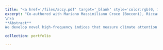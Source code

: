 ```yaml
---
title: "<a href='/files/accy.pdf' target='_blank' style='color:rgb(0, 140, 191);'>International Climate News</a> (<em>R&amp;R at Review of Financial Studies</em>)"
excerpt: "Co-authored with Mariano Massimiliano Croce (Bocconi), Riccardo Colacito (UNC), and Maria Jose  Arteaga-Garavito (Bocconi). [SSRN link here](https://papers.ssrn.com/sol3/papers.cfm?abstract_id=4713016)
\n\n
**Abstract**  
We develop novel high-frequency indices that measure climate attention across a wide range of developed and emerging economies. By analyzing the text of over 23 million Tweets published by leading national newspapers, we find that a country experiencing more severe climate news shocks tends to see both an inflow of capital and an appreciation of its currency. In addition, brown stocks  experience large and persistent negative returns after a global climate news shock {if located in highly exposed countries}. A risk-sharing model in which investors price climate news shocks and trade consumption and investment goods in global markets rationalizes these findings."

collection: portfolio

---
```



